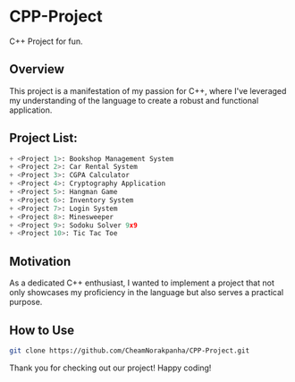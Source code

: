 # CPP-Project
C++ Project for fun.

## Overview
This project is a manifestation of my passion for C++, where I've leveraged my understanding of the language to create a robust and functional application.

## Project List:
```python
+ <Project 1>: Bookshop Management System
+ <Project 2>: Car Rental System
+ <Project 3>: CGPA Calculator
+ <Project 4>: Cryptography Application
+ <Project 5>: Hangman Game
+ <Project 6>: Inventory System
+ <Project 7>: Login System
+ <Project 8>: Minesweeper
+ <Project 9>: Sodoku Solver 9x9
+ <Project 10>: Tic Tac Toe
```

## Motivation
As a dedicated C++ enthusiast, I wanted to implement a project that not only showcases my proficiency in the language but also serves a practical purpose.

## How to Use
```bash
git clone https://github.com/CheamNorakpanha/CPP-Project.git
```

Thank you for checking out our project! Happy coding!

